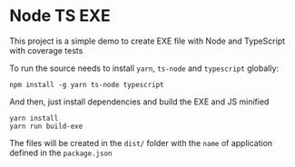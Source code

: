 # Node TS EXE

This project is a simple demo to create EXE file with Node and TypeScript with coverage tests

To run the source needs to install `yarn`, `ts-node` and `typescript` globally:
```
npm install -g yarn ts-node typescript
```

And then, just install dependencies and build the EXE and JS minified
```
yarn install
yarn run build-exe
```

The files will be created in the `dist/` folder with the `name` of application defined in the `package.json`
